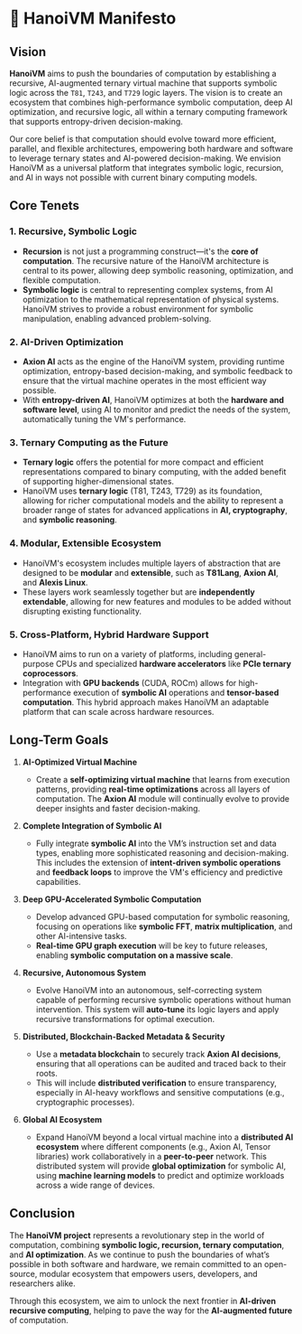 # 🧠 **HanoiVM Manifesto**

## Vision

**HanoiVM** aims to push the boundaries of computation by establishing a recursive, AI-augmented ternary virtual machine that supports symbolic logic across the `T81`, `T243`, and `T729` logic layers. The vision is to create an ecosystem that combines high-performance symbolic computation, deep AI optimization, and recursive logic, all within a ternary computing framework that supports entropy-driven decision-making.

Our core belief is that computation should evolve toward more efficient, parallel, and flexible architectures, empowering both hardware and software to leverage ternary states and AI-powered decision-making. We envision HanoiVM as a universal platform that integrates symbolic logic, recursion, and AI in ways not possible with current binary computing models.

## Core Tenets

### 1. **Recursive, Symbolic Logic**
   - **Recursion** is not just a programming construct—it's the **core of computation**. The recursive nature of the HanoiVM architecture is central to its power, allowing deep symbolic reasoning, optimization, and flexible computation.
   - **Symbolic logic** is central to representing complex systems, from AI optimization to the mathematical representation of physical systems. HanoiVM strives to provide a robust environment for symbolic manipulation, enabling advanced problem-solving.

### 2. **AI-Driven Optimization**
   - **Axion AI** acts as the engine of the HanoiVM system, providing runtime optimization, entropy-based decision-making, and symbolic feedback to ensure that the virtual machine operates in the most efficient way possible.
   - With **entropy-driven AI**, HanoiVM optimizes at both the **hardware and software level**, using AI to monitor and predict the needs of the system, automatically tuning the VM's performance.

### 3. **Ternary Computing as the Future**
   - **Ternary logic** offers the potential for more compact and efficient representations compared to binary computing, with the added benefit of supporting higher-dimensional states.
   - HanoiVM uses **ternary logic** (T81, T243, T729) as its foundation, allowing for richer computational models and the ability to represent a broader range of states for advanced applications in **AI, cryptography**, and **symbolic reasoning**.

### 4. **Modular, Extensible Ecosystem**
   - HanoiVM's ecosystem includes multiple layers of abstraction that are designed to be **modular** and **extensible**, such as **T81Lang**, **Axion AI**, and **Alexis Linux**.
   - These layers work seamlessly together but are **independently extendable**, allowing for new features and modules to be added without disrupting existing functionality.
   
### 5. **Cross-Platform, Hybrid Hardware Support**
   - HanoiVM aims to run on a variety of platforms, including general-purpose CPUs and specialized **hardware accelerators** like **PCIe ternary coprocessors**.
   - Integration with **GPU backends** (CUDA, ROCm) allows for high-performance execution of **symbolic AI** operations and **tensor-based computation**. This hybrid approach makes HanoiVM an adaptable platform that can scale across hardware resources.

## Long-Term Goals

1. **AI-Optimized Virtual Machine**
   - Create a **self-optimizing virtual machine** that learns from execution patterns, providing **real-time optimizations** across all layers of computation. The **Axion AI** module will continually evolve to provide deeper insights and faster decision-making.

2. **Complete Integration of Symbolic AI**
   - Fully integrate **symbolic AI** into the VM’s instruction set and data types, enabling more sophisticated reasoning and decision-making. This includes the extension of **intent-driven symbolic operations** and **feedback loops** to improve the VM's efficiency and predictive capabilities.

3. **Deep GPU-Accelerated Symbolic Computation**
   - Develop advanced GPU-based computation for symbolic reasoning, focusing on operations like **symbolic FFT**, **matrix multiplication**, and other AI-intensive tasks.
   - **Real-time GPU graph execution** will be key to future releases, enabling **symbolic computation on a massive scale**.

4. **Recursive, Autonomous System**
   - Evolve HanoiVM into an autonomous, self-correcting system capable of performing recursive symbolic operations without human intervention. This system will **auto-tune** its logic layers and apply recursive transformations for optimal execution.

5. **Distributed, Blockchain-Backed Metadata & Security**
   - Use a **metadata blockchain** to securely track **Axion AI decisions**, ensuring that all operations can be audited and traced back to their roots.
   - This will include **distributed verification** to ensure transparency, especially in AI-heavy workflows and sensitive computations (e.g., cryptographic processes).

6. **Global AI Ecosystem**
   - Expand HanoiVM beyond a local virtual machine into a **distributed AI ecosystem** where different components (e.g., Axion AI, Tensor libraries) work collaboratively in a **peer-to-peer** network. This distributed system will provide **global optimization** for symbolic AI, using **machine learning models** to predict and optimize workloads across a wide range of devices.

## Conclusion

The **HanoiVM project** represents a revolutionary step in the world of computation, combining **symbolic logic, recursion, ternary computation**, and **AI optimization**. As we continue to push the boundaries of what’s possible in both software and hardware, we remain committed to an open-source, modular ecosystem that empowers users, developers, and researchers alike.

Through this ecosystem, we aim to unlock the next frontier in **AI-driven recursive computing**, helping to pave the way for the **AI-augmented future** of computation.
